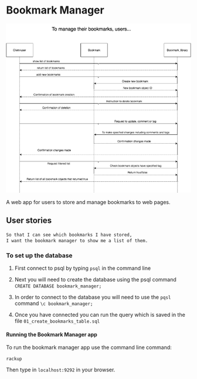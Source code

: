 # Bookmark Manager

![Domain model diagram](https://github.com/Ajay233/Bookmark-Manager/blob/master/diagrams/Bookmark_Manager.png)

A web app for users to store and manage bookmarks to web pages.

## User stories

```As a user,
So that I can see which bookmarks I have stored,
I want the bookmark manager to show me a list of them.
```

### To set up the database
1. First connect to psql by typing `psql` in the command line

2. Next you will need to create the database using the psql command
`CREATE DATABASE bookmark_manager;`

3. In order to connect to the database you will need to use the `pqsl` command `\c bookmark_manager;`

4. Once you have connected you can run the query which is saved in the file `01_create_bookmarks_table.sql`


#### Running the Bookmark Manager app

To run the bookmark manager app use the command line command:
```
rackup
```

Then type in `localhost:9292` in your browser.

